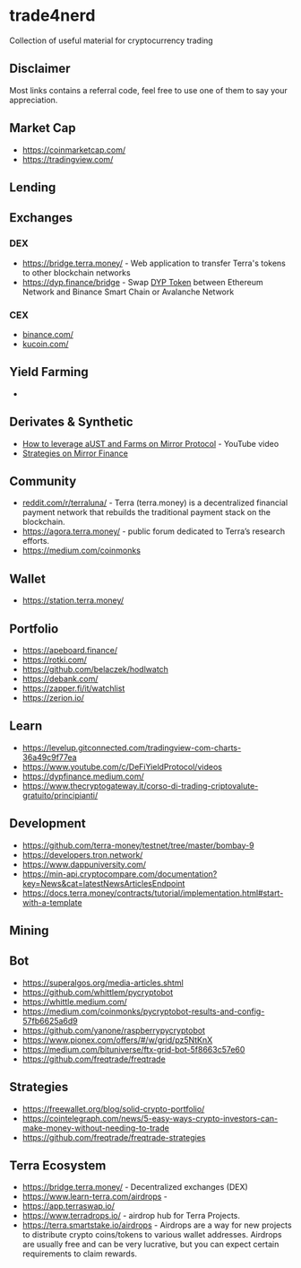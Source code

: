 # trade4nerd
Collection of useful material for cryptocurrency trading

## Disclaimer

Most links contains a referral code, feel free to use one of them to say your appreciation.

## Market Cap

- https://coinmarketcap.com/
- https://tradingview.com/

## Lending

## Exchanges

### DEX

- https://bridge.terra.money/ - Web application to transfer Terra's tokens to other blockchain networks
- https://dyp.finance/bridge - Swap [DYP Token](https://app.dyp.finance/constant-staking-30?r=0x2b8d29bc57e8822e484d6363497e635384c7aa8e) between Ethereum Network and Binance Smart Chain or Avalanche Network

### CEX

- [binance.com/](https://accounts.binance.com/en/register?ref=192299240)
- [kucoin.com/](https://www.kucoin.com/ucenter/signup?rcode=r3V4PW2)

## Yield Farming

- 

## Derivates & Synthetic

- [How to leverage aUST and Farms on Mirror Protocol](https://youtu.be/na6fYbnl308) - YouTube video
- [Strategies on Mirror Finance](https://mirrortracker.info/strategies/short-buy-neutral)

## Community

- [reddit.com/r/terraluna/](https://www.reddit.com/r/terraluna/) - Terra (terra.money) is a decentralized financial payment network that rebuilds the traditional payment stack on the blockchain.
- https://agora.terra.money/ - public forum dedicated to Terra’s research efforts.
- https://medium.com/coinmonks

## Wallet

- https://station.terra.money/

## Portfolio

- https://apeboard.finance/
- https://rotki.com/
- https://github.com/belaczek/hodlwatch
- https://debank.com/
- https://zapper.fi/it/watchlist
- https://zerion.io/

## Learn

- https://levelup.gitconnected.com/tradingview-com-charts-36a49c9f77ea
- https://www.youtube.com/c/DeFiYieldProtocol/videos
- https://dypfinance.medium.com/
- https://www.thecryptogateway.it/corso-di-trading-criptovalute-gratuito/principianti/

## Development

- https://github.com/terra-money/testnet/tree/master/bombay-9
- https://developers.tron.network/
- https://www.dappuniversity.com/
- https://min-api.cryptocompare.com/documentation?key=News&cat=latestNewsArticlesEndpoint
- https://docs.terra.money/contracts/tutorial/implementation.html#start-with-a-template

## Mining

## Bot

- https://superalgos.org/media-articles.shtml
- https://github.com/whittlem/pycryptobot
- https://whittle.medium.com/
- https://medium.com/coinmonks/pycryptobot-results-and-config-57fb6625a6d9
- https://github.com/yanone/raspberrypycryptobot
- https://www.pionex.com/offers/#/w/grid/pz5NtKnX
- https://medium.com/bituniverse/ftx-grid-bot-5f8663c57e60
- https://github.com/freqtrade/freqtrade

## Strategies

- https://freewallet.org/blog/solid-crypto-portfolio/
- https://cointelegraph.com/news/5-easy-ways-crypto-investors-can-make-money-without-needing-to-trade
- https://github.com/freqtrade/freqtrade-strategies

## Terra Ecosystem

- https://bridge.terra.money/ - Decentralized exchanges (DEX)
- https://www.learn-terra.com/airdrops - 
- https://app.terraswap.io/
- https://www.terradrops.io/ - airdrop hub for Terra Projects.
- https://terra.smartstake.io/airdrops - Airdrops are a way for new projects to distribute crypto coins/tokens to various wallet addresses. Airdrops are usually free and can be very lucrative, but you can expect certain requirements to claim rewards. 
